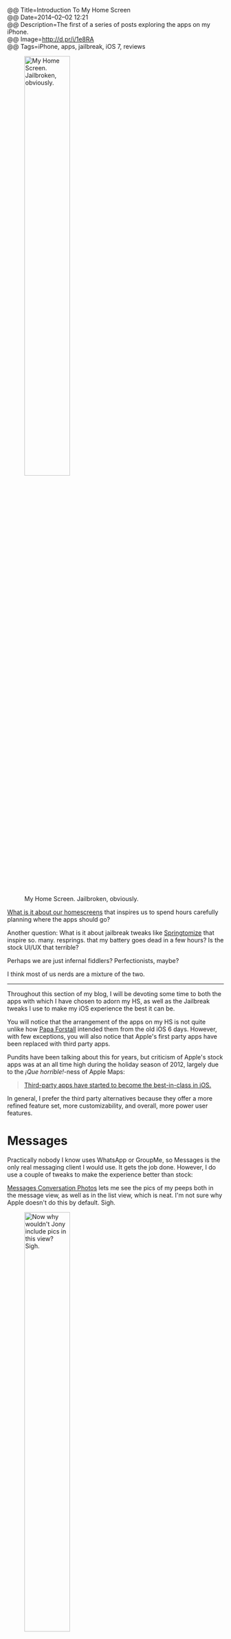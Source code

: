 @@ Title=Introduction To My Home Screen  
@@ Date=2014–02–02 12:21  
@@ Description=The first of a series of posts exploring the apps on my iPhone.  
@@ Image=http://d.pr/i/1e8RA  
@@ Tags=iPhone, apps, jailbreak, iOS 7, reviews  

<figure>
	<img src="http://d.pr/i/1e8RA" alt="My Home Screen. Jailbroken, obviously." width="50%" />
	<figcaption>My Home Screen. Jailbroken, obviously.</figcaption>
</figure>

[What is it about our homescreens](http://lifehacker.com/5991283/how-to-customize-your-iphones-home-screen-and-break-away-from-the-pack) that inspires us to spend hours carefully planning where the apps should go?

Another question: What is it about jailbreak tweaks like [Springtomize](http://www.idownloadblog.com/2014/01/25/review-springtomize-3/) that inspire so. many. resprings. that my battery goes dead in a few hours? Is the stock UI/UX that terrible? 

Perhaps we are just infernal fiddlers? Perfectionists, maybe?

I think most of us nerds are a mixture of the two.

***

Throughout this section of my blog, I will be devoting some time to both the apps with which I have chosen to adorn my HS, as well as the Jailbreak tweaks I use to make my iOS experience the best it can be.

You will notice that the arrangement of the apps on my HS is not quite unlike how [Papa Forstall](http://www.gizmodo.com.au/2012/10/show-us-your-phones-home-screen/) intended them from the old iOS 6 days. However, with few exceptions, you will also notice that Apple's first party apps have been replaced with third party apps.

Pundits have been talking about this for years, but criticism of Apple's stock apps was at an all time high during the holiday season of 2012, largely due to the *¡Que horrible!*-ness of Apple Maps:

>[Third-party apps have started to become the best-in-class in iOS.](https://theoveranalyzed.squarespace.com/archive/2014/02/introduction-to-my-home-screen#)

In general, I prefer the third party alternatives because they offer a more refined feature set, more customizability, and overall, more power user features. 

# Messages #

Practically nobody I know uses WhatsApp or GroupMe, so Messages is the only real messaging client I would use. It gets the job done. However, I do use a couple of tweaks to make the experience better than stock:

[Messages Conversation Photos](http://www.idownloadblog.com/2013/05/15/messages-convo-photos/) lets me see the pics of my peeps both in the message view, as well as in the list view, which is neat. I'm not sure why Apple doesn't do this by default. Sigh.

<figure>
	<img src="http://d.pr/i/106Jd" alt="Now why wouldn't Jony include pics in this view? Sigh."  width="50%" />
	<figcaption>Now why wouldn't Jony include pics in this view? Sigh.</figcaption>
</figure>

[Couria](http://www.idownloadblog.com/2014/01/28/couria/) is one of many quick reply inspired Messages tweak that allows both swiping lock screen notifications as well as tapping banner notifications to enable a quick reply.

<figure>
	<img src="http://d.pr/i/1hSkk" alt="Lock Screen / Home Screen view" width="50%" />
	<figcaption>Lock Screen / Home Screen view</figcaption>
</figure>

[SwipeSelection Pro](http://tapbots.com/software/tweetbot/) works in any app that has keyboard functionality. But what makes it so important for Messages, is that outside of [Tweetbot 3](http://tapbots.com/software/tweetbot/), I spend more time typing in Messages than in any other app. 
